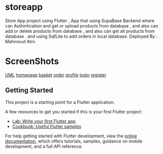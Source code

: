 # storeapp

Store App project using Flutter , App that using SupaBase Backend 
where can Authintication and get or upload products from database , 
and also can add or delete products from database , and also can get all products from database .
and using SqfLite to add orders in local database.
Deployed By : Mahmoud Atro

# ScreenShots
[UML](screenshots/uml.png)
[homepage](screenshots/home.png)
[basket](screenshots/basket.png)
[order](screenshots/order.png)
[profile](screenshots/profile.png)
[login](screenshots/login.png)
[register](screenshots/register.png)


## Getting Started

This project is a starting point for a Flutter application.

A few resources to get you started if this is your first Flutter project:

- [Lab: Write your first Flutter app](https://docs.flutter.dev/get-started/codelab)
- [Cookbook: Useful Flutter samples](https://docs.flutter.dev/cookbook)

For help getting started with Flutter development, view the
[online documentation](https://docs.flutter.dev/), which offers tutorials,
samples, guidance on mobile development, and a full API reference.
